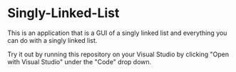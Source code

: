 # Singly-Linked-List
This is an application that is a GUI of a singly linked list and everything you can do with a singly linked list.

Try it out by running this repository on your Visual Studio by clicking "Open with Visual Studio" under the "Code" drop down.
